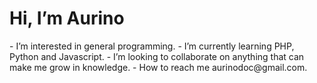 <h1> Hi, I’m Aurino</h1>
- I’m interested in general programming.
- I’m currently learning PHP, Python and Javascript.
- I’m looking to collaborate on anything that can make me grow in knowledge.
- How to reach me aurinodoc@gmail.com.

<!---
AurinoMSMF/AurinoMSMF is a ✨ special ✨ repository because its `README.md` (this file) appears on your GitHub profile.
You can click the Preview link to take a look at your changes.
--->
